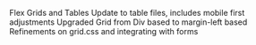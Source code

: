 Flex Grids and Tables
Update to table files, includes mobile first adjustments
Upgraded Grid from Div based to margin-left based
Refinements on grid.css and integrating with forms
